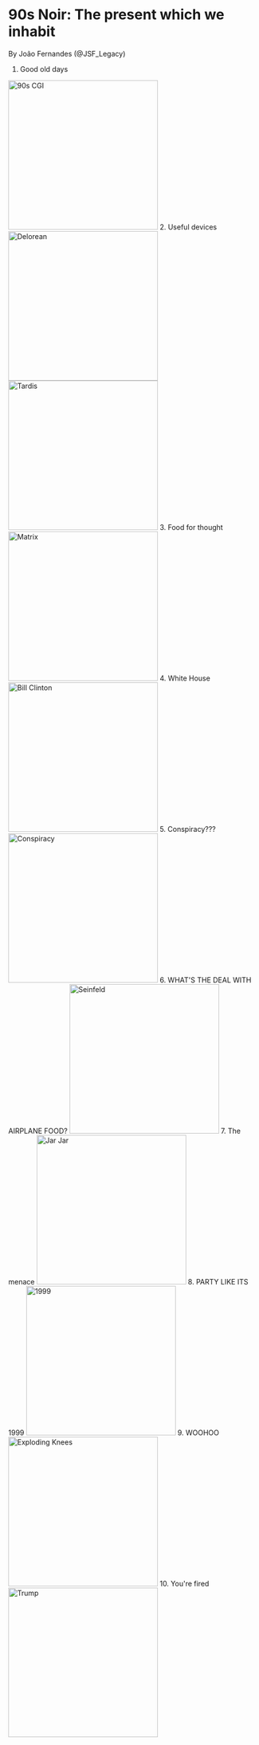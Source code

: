 # 90s Noir: The present which we inhabit

By João Fernandes (@JSF_Legacy)

1. Good old days
<img src="http://www.3dartistonline.com/news/wp-content/uploads/2013/12/pa3.jpg" alt="90s CGI" width="300px">
2. Useful devices
<img src="https://upload.wikimedia.org/wikipedia/commons/a/a1/TeamTimeCar.com-BTTF_DeLorean_Time_Machine-OtoGodfrey.com-JMortonPhoto.com-01.jpg" alt="Delorean" width="300px">
<img src="https://media.bbcdoctorwhoshop.com/media/catalog/product/cache/1/image/800x800/9df78eab33525d08d6e5fb8d27136e95/1/9/19285-doctor-who-tardis-bluetooth-speaker-front_2.jpg" alt="Tardis" width="300px">
3. Food for thought
<img src="http://www.therealityfiles.com/wp-content/uploads/2015/08/Matrix-Reality-disconnect-from-it.jpg" alt="Matrix" width="300px">
4. White House
<img src="http://www.sott.net/image/s15/308159/full/AP_9210290475_620x412.jpg" alt="Bill Clinton" width="300px">
5. Conspiracy???
<img src="https://s-media-cache-ak0.pinimg.com/736x/30/b3/d4/30b3d4bef8cc4baf9ec45c1541cc244e.jpg" alt="Conspiracy" width="300px">
6. WHAT'S THE DEAL WITH AIRPLANE FOOD?
<img src="http://66.media.tumblr.com/c3af2a4db18c90b3eb77ac5a854aaa54/tumblr_inline_oatpn9PUJ31rku3fs_500.png" alt="Seinfeld" width="300px">
7. The menace
<img src="https://tribzap2it.files.wordpress.com/2015/05/jar-jar-binks-lucasfilm.jpg" alt="Jar Jar" width="300px">
8. PARTY LIKE ITS 1999
<img src="https://i.ytimg.com/vi/iI2fRPmEZ6A/hqdefault.jpg" alt="1999" width="300px">
9. WOOHOO
<img src="http://ih1.redbubble.net/image.10480182.0555/raf,750x1000,075,t,fafafa:ca443f4786.jpg" alt="Exploding Knees" width="300px">
10. You're fired
<img src="https://i.ytimg.com/vi/9xryb8VVyzw/hqdefault.jpg" alt="Trump" width="300px">
